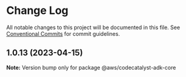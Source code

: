 # Change Log

All notable changes to this project will be documented in this file.
See [Conventional Commits](https://conventionalcommits.org) for commit guidelines.

## 1.0.13 (2023-04-15)

**Note:** Version bump only for package @aws/codecatalyst-adk-core
